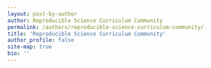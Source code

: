 ```yaml
---
layout: post-by-author
author: Reproducible Science Curriculum Community
permalink: /authors/reproducible-science-curriculum-community/
title: 'Reproducible Science Curriculum Community'
author_profile: false
site-map: true
bio: ''
---
```

